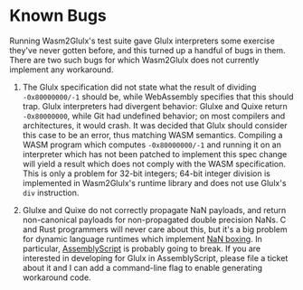 # Known Bugs

Running Wasm2Glulx's test suite gave Glulx interpreters some exercise they've
never gotten before, and this turned up a handful of bugs in them. There are two
such bugs for which Wasm2Glulx does not currently implement any workaround.

1. The Glulx specification did not state what the result of dividing
   `-0x80000000/-1` should be, while WebAssembly specifies that this should
   trap. Glulx interpreters had divergent behavior: Glulxe and Quixe return
   `-0x80000000`, while Git had undefined behavior; on most compilers and
   architectures, it would crash. It was decided that Glulx should consider this
   case to be an error, thus matching WASM semantics. Compiling a WASM program
   which computes `-0x80000000/-1` and running it on an interpreter which has
   not been patched to implement this spec change will yield a result which does
   not comply with the WASM specification. This is only a problem for 32-bit
   integers; 64-bit integer division is implemented in Wasm2Glulx's runtime
   library and does not use Glulx's `div` instruction.

2. Glulxe and Quixe do not correctly propagate NaN payloads, and return
   non-canonical payloads for non-propagated double precision NaNs. C and Rust
   programmers will never care about this, but it's a big problem for dynamic
   language runtimes which implement [NaN
   boxing](https://craftinginterpreters.com/optimization.html#nan-boxing). In
   particular, [AssemblyScript](https://www.assemblyscript.org/) is probably
   going to break. If you are interested in developing for Glulx in
   AssemblyScript, please file a ticket about it and I can add a command-line
   flag to enable generating workaround code.